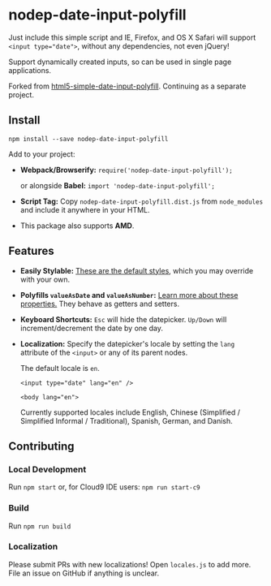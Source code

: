 # nodep-date-input-polyfill
Just include this simple script and IE, Firefox, and OS X Safari will support `<input type="date">`, without any dependencies, not even jQuery!

Support dynamically created inputs, so can be used in single page applications.

Forked from [html5-simple-date-input-polyfill](https://www.npmjs.com/package/html5-simple-date-input-polyfill). Continuing as a separate project.

## Install
`npm install --save nodep-date-input-polyfill`

Add to your project:

* **Webpack/Browserify:** `require('nodep-date-input-polyfill');`

    or alongside **Babel:** `import 'nodep-date-input-polyfill';`

* **Script Tag:** Copy `nodep-date-input-polyfill.dist.js` from `node_modules` and
include it anywhere in your HTML.

* This package also supports **AMD**.

## Features
* **Easily Stylable:** [These are the default styles](https://github.com/brianblakely/nodep-date-input-polyfill/blob/master/nodep-date-input-polyfill.scss),
which you may override with your own.

* **Polyfills `valueAsDate` and `valueAsNumber`:**
[Learn more about these properties.](https://developer.mozilla.org/en-US/docs/Web/API/HTMLInputElement#property-valueasdate)
They behave as getters and setters.

* **Keyboard Shortcuts:** `Esc` will hide the datepicker. `Up/Down` will
increment/decrement the date by one day.

* **Localization:** Specify the datepicker's locale by setting the
`lang` attribute of the `<input>` or any of its parent nodes.

    The default locale is `en`.

    `<input type="date" lang="en" />`

    `<body lang="en">`

   Currently supported locales include English, Chinese (Simplified / Simplified Informal / Traditional), Spanish, German, and Danish.

## Contributing

### Local Development
Run `npm start` or, for Cloud9 IDE users: `npm run start-c9`

### Build
Run `npm run build`

### Localization
Please submit PRs with new localizations! Open `locales.js` to add more.  File an issue on GitHub if anything is unclear.
